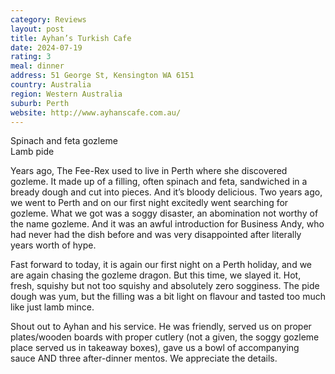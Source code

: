 ```yaml
---
category: Reviews
layout: post
title: Ayhan’s Turkish Cafe 
date: 2024-07-19
rating: 3
meal: dinner
address: 51 George St, Kensington WA 6151
country: Australia
region: Western Australia
suburb: Perth
website: http://www.ayhanscafe.com.au/
---
```

Spinach and feta gozleme  
Lamb pide  

Years ago, The Fee-Rex used to live in Perth where she discovered gozleme. It made up of a filling, often spinach and feta, sandwiched in a bready dough and cut into pieces. And it’s bloody delicious. Two years ago, we went to Perth and on our first night excitedly went searching for gozleme. What we got was a soggy disaster, an abomination not worthy of the name gozleme. And it was an awful introduction for Business Andy, who had never had the dish before and was very disappointed after literally years worth of hype. 

Fast forward to today, it is again our first night on a Perth holiday, and we are again chasing the gozleme dragon. But this time, we slayed it. Hot, fresh, squishy but not too squishy and absolutely zero sogginess. The pide dough was yum, but the filling was a bit light on flavour and tasted too much like just lamb mince. 

Shout out to Ayhan and his service. He was friendly, served us on proper plates/wooden boards with proper cutlery (not a given, the soggy gozleme place served us in takeaway boxes), gave us a bowl of accompanying sauce AND three after-dinner mentos. We appreciate the details.